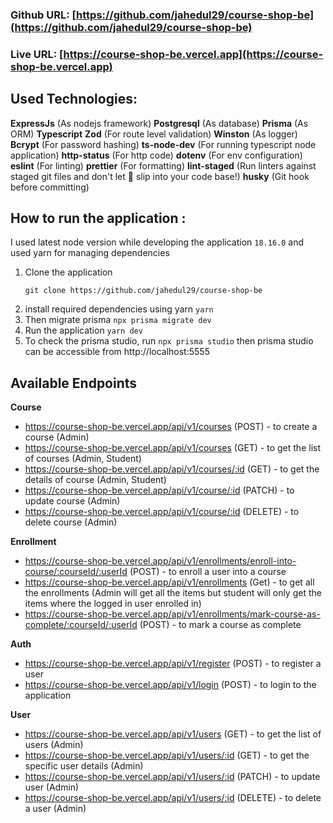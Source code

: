 ### Github URL: [https://github.com/jahedul29/course-shop-be](https://github.com/jahedul29/course-shop-be)

### Live URL: [https://course-shop-be.vercel.app](https://course-shop-be.vercel.app)

## Used Technologies:

**ExpressJs** (As nodejs framework)
**Postgresql** (As database)
**Prisma** (As ORM)
**Typescript**
**Zod** (For route level validation)
**Winston** (As logger)
**Bcrypt** (For password hashing)
**ts-node-dev** (For running typescript node application)
**http-status** (For http code)
**dotenv** (For env configuration)
**eslint** (For linting)
**prettier** (For formatting)
**lint-staged** (Run linters against staged git files and don't let 💩 slip into your code base!)
**husky** (Git hook before committing)

## How to run the application :

I used latest node version while developing the application `18.16.0` and used yarn for managing dependencies

1. Clone the application
   ```
   git clone https://github.com/jahedul29/course-shop-be
   ```
2. install required dependencies using yarn
   `yarn`
3. Then migrate prisma
   `npx prisma migrate dev`
4. Run the application
   `yarn dev`
5. To check the prisma studio, run
   `npx prisma studio`
   then prisma studio can be accessible from http://localhost:5555

## Available Endpoints

**Course**

- https://course-shop-be.vercel.app/api/v1/courses (POST) - to create a course (Admin)
- https://course-shop-be.vercel.app/api/v1/courses (GET) - to get the list of courses (Admin, Student)
- https://course-shop-be.vercel.app/api/v1/courses/:id (GET) - to get the details of course (Admin, Student)
- https://course-shop-be.vercel.app/api/v1/course/:id (PATCH) - to update course (Admin)
- https://course-shop-be.vercel.app/api/v1/course/:id (DELETE) - to delete course (Admin)

**Enrollment**

- https://course-shop-be.vercel.app/api/v1/enrollments/enroll-into-course/:courseId/:userId (POST) - to enroll a user into a course
- https://course-shop-be.vercel.app/api/v1/enrollments (Get) - to get all the enrollments (Admin will get all the items but student will only get the items where the logged in user enrolled in)
- https://course-shop-be.vercel.app/api/v1/enrollments/mark-course-as-complete/:courseId/:userId (POST) - to mark a course as complete

**Auth**

- https://course-shop-be.vercel.app/api/v1/register (POST) - to register a user
- https://course-shop-be.vercel.app/api/v1/login (POST) - to login to the application

**User**

- https://course-shop-be.vercel.app/api/v1/users (GET) - to get the list of users (Admin)
- https://course-shop-be.vercel.app/api/v1/users/:id (GET) - to get the specific user details (Admin)
- https://course-shop-be.vercel.app/api/v1/users/:id (PATCH) - to update user (Admin)
- https://course-shop-be.vercel.app/api/v1/users/:id (DELETE) - to delete a user (Admin)
